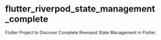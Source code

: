 # flutter_riverpod_state_management_complete

Flutter Project to Discover Complete Riverpod State Management in Flutter.


